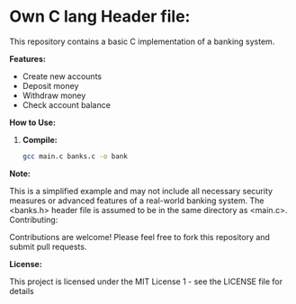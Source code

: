 # Own C lang Header file: 

This repository contains a basic C implementation of a banking system.

**Features:**

* Create new accounts
* Deposit money
* Withdraw money
* Check account balance

**How to Use:**

1. **Compile:**
   ```bash
   gcc main.c banks.c -o bank
   
**Note:**

This is a simplified example and may not include all necessary security measures or advanced features of a real-world banking system.
The <banks.h> header file is assumed to be in the same directory as <main.c>.
Contributing:

Contributions are welcome! Please feel free to fork this repository and submit pull requests.

**License:**

This project is licensed under the MIT License 1  - see the LICENSE file for details

